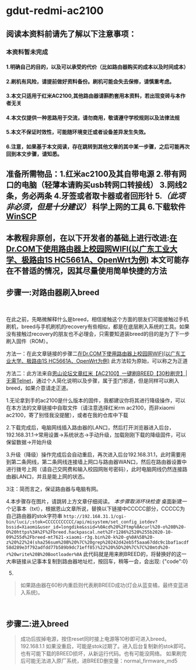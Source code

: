 # gdut-redmi-ac2100
## 阅读本资料前请先了解以下注意事项：
### 本资料暂未完成
#### 1.明确自己的目的，以及可以承受的代价（比如路由器购买的成本以及时间成本）
#### 2.刷机有风险，请提前做好资料备份。刷机可能会失去保修，请慎重考虑。
#### 3.本文只适用于红米AC2100,其他路由器请斟酌套用本资料，若出现变砖与本作者无关
#### 4.本文仅提供一种思路用于交流，请勿商用，敬请遵守学校规则以及法律法规
#### 5.本文不保证时效性，可能随环境变迁或者设备差异发生失效。
#### 6.注意，如果基于本文阅读，存在跳转到其他文章的其中某一步骤，之后可能再次回到本文步骤，请知悉。

## 准备所需物品：1.红米ac2100及其自带电源  2.带有网口的电脑（轻薄本请购买usb转网口转接线）  3.网线2条，务必两条   4.牙签或者取卡器或者回形针    5.*（此项非必须，但是十分建议）*  科学上网的工具   6.下载软件[WinSCP](./software/WinSCP-5.13.7-Setup.exe)

## 本教程非原创，在以下开发者的基础上进行改进:[在Dr.COM下使用路由器上校园网WIFI(以广东工业大学、极路由1S HC5661A、OpenWrt为例)](https://github.com/shengqiangzhang/Drcom-GDUT-HC5661A-OpenWrt)    本文可能存在不普适的情况，因其尽量使用简单快捷的方法

## 步骤一:对路由器刷入breed

<br />

在此之前，先略微解释什么是breed，相信接触这个方面的朋友们可能接触过手机刷机，breed与手机刷机的recovery有些相似，都是在底层刷入系统的工具。如果没有接触过recovery的朋友也不必理会，只需要知道装breed的目的是为了下一步刷入固件（ROM）。

方法一：在此文章链接的步骤二[在Dr.COM下使用路由器上校园网WIFI(以广东工业大学、极路由1S HC5661A、OpenWrt为例)](https://github.com/shengqiangzhang/Drcom-GDUT-HC5661A-OpenWrt)
此方法较为原始，可以称之为正道

方法二：此方法来自[恩山论坛文章红米【AC2100】一键刷BREED【30秒刷完】|无需Telnet](https://www.right.com.cn/forum/forum.php?mod=viewthread&tid=4066963)，通过个人简化说明以及步骤，属于歪门邪道，但是同样可以刷入breed，如果介意请走正道。

1.无论拿到手的ac2100是什么版本的固件，我都建议你将其进行降级操作，可以在本方法的文章链接中自取文件（请注意选择红米rm ac2100，而非xiaomi ac2100，寄了别怪我没提醒），或者在我的仓库中下载

2.下载完成后，电脑网线插入路由器的LAN口，然后打开浏览器进入后台，192.168.31.1->常用设置->系统状态->手动升级，加载刚刚下载的降级固件，可以保留数据->开始升级

3.升级（降级）操作完成后会自动重启，再次进入后台192.168.31.1，此时需要用到第二条网线，第二条网线连接墙上网口与路由器WAN口，然后在路由器设置中进行拨号上网（请自己交网费和输入校园网账号密码），此时电脑网线仍然连接路由器LAN口，并且是能上网的状态。

3注：简而言之，保证路由器与电脑有网。

4.本步骤存在图片，请跳转上方文章仔细阅读。      *本步骤取消坏块检查*    桌面新建一个记事本（txt），根据恩山文章所说，替换以下链接中CCCCC部分，CCCCC为自己路由器的stok字符串
`http://192.168.31.1/cgi-bin/luci/;stok=CCCCCCCCCCC/api/misystem/set_config_iotdev?bssid=Xiaomi&user_id=longdike&ssid=%0Acd%20%2Ftmp%0Acurl%20-o%20B%20-O%20https%3A%2F%2Fbreed.hackpascal.net%2Fr1286%2520%255b2020-10-09%255d%2Fbreed-mt7621-xiaomi-r3g.bin%20-k%20-g%0A%5B%20-z%20%22%24(sha256sum%20B%20%7C%20grep%20242d42eb5f5aaa67ddc9c1baf1acdf58d289e3f792adfdd77b589b9dc71eff85)%22%20%5D%20%7C%7C%20mtd%20-r%20write%20B%20Bootloader%0A`
此代码就是用来刷BREED的，将替换好的这一大串链接从记事本复制到路由器地址栏，按回车，稍等一会，会出现:  {"code":0} 

5.
>如果路由器在60秒内重启则代表刷BREED成功(灯会从蓝变橘，最终变蓝进入系统)。

<br />

## 步骤二:进入breed
>成功后拔掉电源，按住reset同时接上电源等10秒即可进入breed。192.168.1.1
>如果没重启，可能是stok过期了。进入后台复制新的stok即可。也有可能下载的BREED损坏，从新运行代码。也有可能没网络。
>如果刷完后可能无法进入原厂系统，进BREED删变量：normal_firmware_md5
